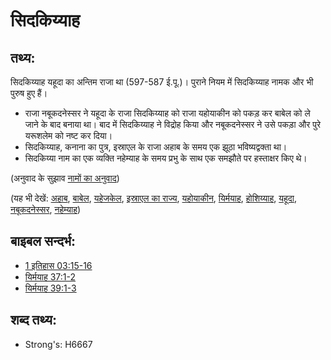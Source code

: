 # सिदकिय्याह #

## तथ्य: ##

सिदकिय्याह यहूदा का अन्तिम राजा था (597-587 ई.पू.)। पुराने नियम में सिदकिय्याह नामक और भी पुरुष हुए हैं।

* राजा नबूकदनेस्सर ने यहूदा के राजा सिदकिय्याह को राजा यहोयाकीन को पकड़ कर बाबेल को ले जाने के बाद बनाया था। बाद में सिदकिय्याह ने विद्रोह किया और नबूकदनेस्सर ने उसे पकड़ा और पुरे यरूशलेम को नष्ट कर दिया।
* सिदकिय्याह, कनाना का पुत्र, इस्राएल के राजा अहाब के समय एक झूठा भविष्यद्वक्ता था।
* सिदकिय्या नाम का एक व्यक्ति नहेम्याह के समय प्रभु के साथ एक समझौते पर हस्ताक्षर किए थे।

(अनुवाद के सुझाव [नामों का अनुवाद](rc://en/ta/man/translate/translate-names))

(यह भी देखें: [अहाब](../names/ahab.md), [बाबेल](../names/babylon.md), [यहेजकेल](../names/ezekiel.md), [इस्राएल का राज्य](../names/kingdomofisrael.md), [यहोयाकीन](../names/jehoiachin.md), [यिर्मयाह](../names/jeremiah.md), [होशिय्याह](../names/josiah.md), [यहूदा](../names/kingdomofjudah.md), [नबूकदनेस्सर](../names/nebuchadnezzar.md), [नहेम्याह](../names/nehemiah.md))

## बाइबल सन्दर्भ: ##

* [1 इतिहास 03:15-16](rc://en/tn/help/1ch/03/15)
* [यिर्मयाह 37:1-2](rc://en/tn/help/jer/37/01)
* [यिर्मयाह 39:1-3](rc://en/tn/help/jer/39/01)

## शब्द तथ्य: ##

* Strong's: H6667
